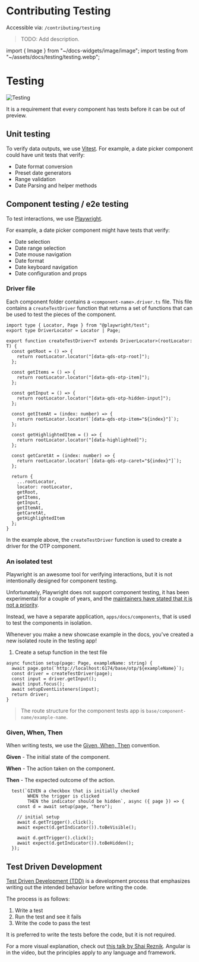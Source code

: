 # Contributing Testing

Accessible via: `/contributing/testing`

> TODO: Add description.

import { Image } from "~/docs-widgets/image/image";
import testing from "~/assets/docs/testing/testing.webp";

# Testing

<Image src={testing} loading="eager" alt="Testing" />

It is a requirement that every component has tests before it can be out of preview.

## Unit testing

To verify data outputs, we use [Vitest](https://vitest.dev/). For example, a date picker component could have unit tests that verify:

- Date format conversion
- Preset date generators
- Range validation
- Date Parsing and helper methods

## Component testing / e2e testing

To test interactions, we use [Playwright](https://playwright.dev/). 

For example, a date picker component might have tests that verify:

- Date selection
- Date range selection
- Date mouse navigation
- Date format
- Date keyboard navigation
- Date configuration and props

### Driver file

Each component folder contains a `<component-name>.driver.ts` file. This file contains a `createTestDriver` function that returns a set of functions that can be used to test the pieces of the component.

```tsx
import type { Locator, Page } from "@playwright/test";
export type DriverLocator = Locator | Page;

export function createTestDriver<T extends DriverLocator>(rootLocator: T) {
  const getRoot = () => {
    return rootLocator.locator("[data-qds-otp-root]");
  };

  const getItems = () => {
    return rootLocator.locator("[data-qds-otp-item]");
  };

  const getInput = () => {
    return rootLocator.locator("[data-qds-otp-hidden-input]");
  };

  const getItemAt = (index: number) => {
    return rootLocator.locator(`[data-qds-otp-item="${index}"]`);
  };

  const getHighlightedItem = () => {
    return rootLocator.locator("[data-highlighted]");
  };

  const getCaretAt = (index: number) => {
    return rootLocator.locator(`[data-qds-otp-caret="${index}"]`);
  };

  return {
    ...rootLocator,
    locator: rootLocator,
    getRoot,
    getItems,
    getInput,
    getItemAt,
    getCaretAt,
    getHighlightedItem
  };
}
```

In the example above, the `createTestDriver` function is used to create a driver for the OTP component.

### An isolated test

Playwright is an awesome tool for verifying interactions, but it is not intentionally designed for component testing.

Unfortunately, Playwright does not support component testing, it has been experimental for a couple of years, and the [maintainers have stated that it is not a priority](https://github.com/microsoft/playwright/pull/27783#issuecomment-2400533724).

Instead, we have a separate application, `apps/docs/components`, that is used to test the components in isolation.

Whenever you make a new showcase example in the docs, you've created a new isolated route in the testing app! 

1. Create a setup function in the test file

```tsx
async function setup(page: Page, exampleName: string) {
  await page.goto(`http://localhost:6174/base/otp/${exampleName}`);
  const driver = createTestDriver(page);
  const input = driver.getInput();
  await input.focus();
  await setupEventListeners(input);
  return driver;
}
```

> The route structure for the component tests app is `base/component-name/example-name`.



### Given, When, Then

When writing tests, we use the [Given, When, Then](https://martinfowler.com/bliki/GivenWhenThen.html) convention.

**Given** - The initial state of the component.

**When** - The action taken on the component.

**Then** - The expected outcome of the action.

```tsx
  test(`GIVEN a checkbox that is initially checked
        WHEN the trigger is clicked
        THEN the indicator should be hidden`, async ({ page }) => {
    const d = await setup(page, "hero");

    // initial setup
    await d.getTrigger().click();
    await expect(d.getIndicator()).toBeVisible();

    await d.getTrigger().click();
    await expect(d.getIndicator()).toBeHidden();
  });
```

## Test Driven Development

[Test Driven Development (TDD)](https://martinfowler.com/bliki/TestDrivenDevelopment.html) is a development process that emphasizes writing out the intended behavior before writing the code.

The process is as follows:

1. Write a test
2. Run the test and see it fails
3. Write the code to pass the test

It is preferred to write the tests before the code, but it is not required.

For a more visual explanation, check out [this talk by Shai Reznik](https://www.youtube.com/watch?v=KHaeVaSkhIE). Angular is in the video, but the principles apply to any language and framework.








